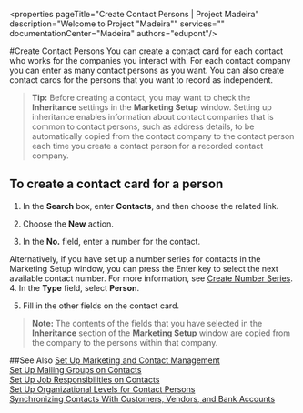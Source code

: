 <properties
                pageTitle="Create Contact Persons | Project Madeira" 
                description="Welcome to Project "Madeira"" 
                services="" 
                documentationCenter="Madeira"
                authors="edupont"/>

#Create Contact Persons
You can create a contact card for each contact who works for the companies you interact with. For each contact company you can enter as many contact persons as you want. You can also create contact cards for the persons that you want to record as independent.

>**Tip:** Before creating a contact, you may want to check the **Inheritance** settings in the **Marketing Setup** window. Setting up inheritance enables information about contact companies that is common to contact persons, such as address details, to be automatically copied from the contact company to the contact person each time you create a contact person for a recorded contact company.

## To create a contact card for a person
1. In the **Search** box, enter **Contacts**, and then choose the related link.

2. Choose the **New** action.

3. In the **No.** field, enter a number for the contact.

  Alternatively, if you have set up a number series for contacts in the Marketing Setup window, you can press the Enter key to select the next available contact number. For more information, see [Create Number Series](ui-create-number-series.md).  
4. In the **Type** field, select **Person**.

5. Fill in the other fields on the contact card. 

>**Note:** The contents of the fields that you have selected in the **Inheritance** section of the **Marketing Setup** window are copied from the company to the persons within that company.
 


##See Also
[Set Up Marketing and Contact Management](marketing-setup-marketing.md)  
[Set Up Mailing Groups on Contacts](marketing-mailing-groups.md#assign-mailing-groups-to-a-contact)  
[Set Up Job Responsibilities on Contacts](marketing-job-responsibilities.md)  
[Set Up Organizational Levels for Contact Persons](marketing-organizational-levels.md)  
[Synchronizing Contacts With Customers, Vendors, and Bank Accounts](marketing-synchronize-contacts-customers-vendors-bank-accounts.md)  



